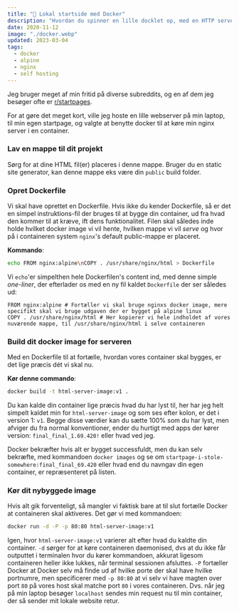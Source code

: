 ```yaml
---
title: "🐳 Lokal startside med Docker"
description: "Hvordan du spinner en lille docklet op, med en HTTP server via Docker"
date: 2020-11-12
image: "./docker.webp"
updated: 2023-03-04
tags:
  - docker
  - alpine
  - nginx
  - self hosting
---
```


Jeg bruger meget af min fritid på diverse subreddits, og en af dem jeg besøger ofte er [r/startpages](https://reddit.com/r/startpages).

For at gøre det meget kort, ville jeg hoste en lille webserver på min laptop, til min egen startpage, og valgte at benytte docker til at køre min nginx server i en container.

### Lav en mappe til dit projekt

Sørg for at dine HTML fil(er) placeres i denne mappe. Bruger du en static site generator, kan denne mappe eks være din `public` build folder.

### Opret Dockerfile

Vi skal have oprettet en Dockerfile. Hvis ikke du kender Dockerfile, så er det en simpel instruktions-fil der bruges til at bygge din container, ud fra hvad den kommer til at kræve, ift dens funktionalitet. Filen skal således inde holde hvilket docker image vi vil hente, hvilken mappe vi vil _serve_ og hvor på i containeren system `nginx`'s default public-mappe er placeret.

**Kommando**:

```bash
echo FROM nginx:alpine\nCOPY . /usr/share/nginx/html > Dockerfile
```

Vi `echo`'er simpelthen hele Dockerfilen's content ind, med denne simple _one-liner_, der efterlader os med en ny fil kaldet `Dockerfile` der ser således ud:

```Docker
FROM nginx:alpine # Fortæller vi skal bruge nginxs docker image, mere specifikt skal vi bruge udgaven der er bygget på alpine linux
COPY . /usr/share/nginx/html # Her kopierer vi hele indholdet af vores nuværende mappe, til /usr/share/nginx/html i selve containeren
```

### Build dit docker image for serveren

Med en Dockerfile til at fortælle, hvordan vores container skal bygges, er det lige præcis dét vi skal nu.

**Kør denne commando**:

```bash
docker build -t html-server-image:v1 .
```

Du kan kalde din container lige præcis hvad du har lyst til, her har jeg helt simpelt kaldet min for `html-server-image` og som ses efter kolon, er det i version 1: `v1`. Begge disse værdier kan du sætte 100% som du har lyst, men afviger du fra normal konventioner, ender du hurtigt med apps der kører version: `final_final_1.69.420!` eller hvad ved jeg.

Docker bekræfter hvis alt er bygget successfuldt, men du kan selv bekræfte, med kommandoen `docker images` og se om `startpage-i-stole-somewhere:final_final_69.420` eller hvad end du navngav din egen container, er repræsenteret på listen.

### Kør dit nybyggede image

Hvis alt gik forventeligt, så mangler vi faktisk bare at til slut fortælle Docker at containeren skal aktiveres. Det gør vi med kommandoen:

```bash
docker run -d -P -p 80:80 html-server-image:v1
```

Igen, hvor `html-server-image:v1` varierer alt efter hvad du kaldte din container. `-d` sørger for at køre containeren daemonised, dvs at du ikke får outputtet i terminalen hvor du kører kommandoen, akkurat ligesom containeren heller ikke lukkes, når terminal sessionen afsluttes. `-P` fortæller Docker at Docker selv må finde ud af hvilke porte der skal have hvilke portnumre, men specificerer med `-p 80:80` at vi selv vi have magten over port `80` på vores host skal matche port `80` i vores containeren. Dvs. når jeg på min laptop besøger `localhost` sendes min request nu til min container, der så sender mit lokale website retur.
